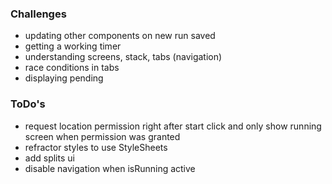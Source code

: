 ### Challenges

- updating other components on new run saved
- getting a working timer
- understanding screens, stack, tabs (navigation)
- race conditions in tabs
- displaying pending

### ToDo's

- request location permission right after start click and only show running screen when permission was granted
- refractor styles to use StyleSheets
- add splits ui
- disable navigation when isRunning active
